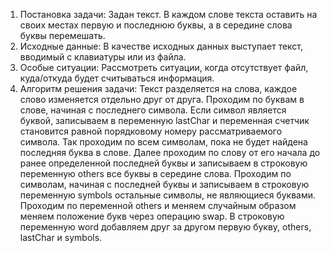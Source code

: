 
1.	Постановка задачи: 
Задан текст. В каждом слове текста оставить на своих местах первую и последнюю буквы, а в середине слова буквы перемешать.
2.	Исходные данные: 
В качестве исходных данных выступает текст, вводимый с клавиатуры или из файла.
3.	Особые ситуации:
Рассмотреть ситуации, когда отсутствует файл, куда/откуда будет считываться информация.
4.	Алгоритм решения задачи:
Текст разделяется на слова, каждое слово изменяется отдельно друг от друга.
Проходим по буквам в слове, начиная с последнего символа. Если символ является буквой, записываем в переменную lastChar и переменная счетчик становится равной порядковому номеру рассматриваемого символа. Так проходим по всем символам, пока не будет найдена последняя буква в слове.
Далее проходим по слову от его начала до ранее определенной последней буквы и записываем в строковую переменную others все буквы в середине слова.
Проходим по символам, начиная с последней буквы и записываем в строковую переменную symbols остальные символы, не являющиеся буквами.
Проходим по переменной others и меняем случайным образом меняем положение букв через операцию swap.
В строковую переменную word добавляем друг за другом первую букву, others, lastChar и symbols.
